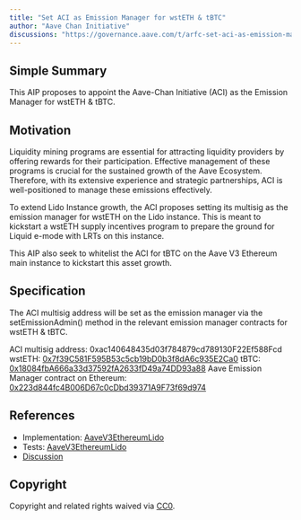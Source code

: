 ```yaml
---
title: "Set ACI as Emission Manager for wstETH & tBTC"
author: "Aave Chan Initiative"
discussions: "https://governance.aave.com/t/arfc-set-aci-as-emission-manager-for-liquidity-mining-programs/17898/16"
---
```


## Simple Summary

This AIP proposes to appoint the Aave-Chan Initiative (ACI) as the Emission Manager for wstETH & tBTC.

## Motivation

Liquidity mining programs are essential for attracting liquidity providers by offering rewards for their participation. Effective management of these programs is crucial for the sustained growth of the Aave Ecosystem. Therefore, with its extensive experience and strategic partnerships, ACI is well-positioned to manage these emissions effectively.

To extend Lido Instance growth, the ACI proposes setting its multisig as the emission manager for wstETH on the Lido instance. This is meant to kickstart a wstETH supply incentives program to prepare the ground for Liquid e-mode with LRTs on this instance.

This AIP also seek to whitelist the ACI for tBTC on the Aave V3 Ethereum main instance to kickstart this asset growth.

## Specification

The ACI multisig address will be set as the emission manager via the setEmissionAdmin() method in the relevant emission manager contracts for wstETH & tBTC.

ACI multisig address: 0xac140648435d03f784879cd789130F22Ef588Fcd
wstETH: [0x7f39C581F595B53c5cb19bD0b3f8dA6c935E2Ca0](https://etherscan.io/address/0x7f39C581F595B53c5cb19bD0b3f8dA6c935E2Ca0)
tBTC: [0x18084fbA666a33d37592fA2633fD49a74DD93a88](https://etherscan.io/address/0x18084fbA666a33d37592fA2633fD49a74DD93a88)
Aave Emission Manager contract on Ethereum: [0x223d844fc4B006D67c0cDbd39371A9F73f69d974](https://etherscan.io/address/0x223d844fc4B006D67c0cDbd39371A9F73f69d974)

## References

- Implementation: [AaveV3EthereumLido](https://github.com/bgd-labs/aave-proposals-v3/blob/main/src/20240923_AaveV3EthereumLido_SetACIAsEmissionManagerForWstETH/AaveV3EthereumLido_SetACIAsEmissionManagerForWstETH_20240923.sol)
- Tests: [AaveV3EthereumLido](https://github.com/bgd-labs/aave-proposals-v3/blob/main/src/20240923_AaveV3EthereumLido_SetACIAsEmissionManagerForWstETH/AaveV3EthereumLido_SetACIAsEmissionManagerForWstETH_20240923.t.sol)
- [Discussion](https://governance.aave.com/t/arfc-set-aci-as-emission-manager-for-liquidity-mining-programs/17898/16)

## Copyright

Copyright and related rights waived via [CC0](https://creativecommons.org/publicdomain/zero/1.0/).
